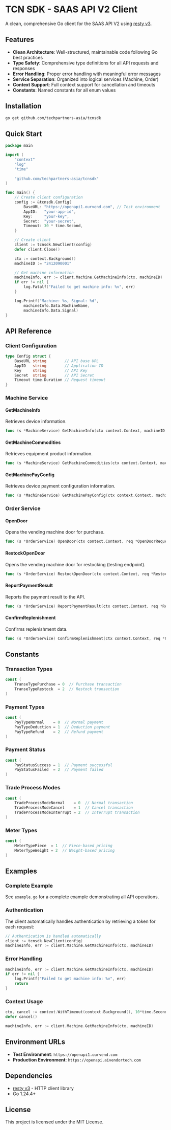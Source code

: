 # TCN SDK - SAAS API V2 Client

A clean, comprehensive Go client for the SAAS API V2 using [resty v3](https://resty.dev/).

## Features

- **Clean Architecture**: Well-structured, maintainable code following Go best practices
- **Type Safety**: Comprehensive type definitions for all API requests and responses
- **Error Handling**: Proper error handling with meaningful error messages
- **Service Separation**: Organized into logical services (Machine, Order)
- **Context Support**: Full context support for cancellation and timeouts
- **Constants**: Named constants for all enum values

## Installation

```bash
go get github.com/techpartners-asia/tcnsdk
```

## Quick Start

```go
package main

import (
    "context"
    "log"
    "time"
    
    "github.com/techpartners-asia/tcnsdk"
)

func main() {
    // Create client configuration
    config := &tcnsdk.Config{
        BaseURL: "https://openapi1.ourvend.com", // Test environment
        AppID:   "your-app-id",
        Key:     "your-key",
        Secret:  "your-secret",
        Timeout: 30 * time.Second,
    }

    // Create client
    client := tcnsdk.NewClient(config)
    defer client.Close()

    ctx := context.Background()
    machineID := "2412090001"

    // Get machine information
    machineInfo, err := client.Machine.GetMachineInfo(ctx, machineID)
    if err != nil {
        log.Fatalf("Failed to get machine info: %v", err)
    }

    log.Printf("Machine: %s, Signal: %d", 
        machineInfo.Data.MachineName, 
        machineInfo.Data.Signal)
}
```

## API Reference

### Client Configuration

```go
type Config struct {
    BaseURL string        // API base URL
    AppID   string        // Application ID
    Key     string        // API Key
    Secret  string        // API Secret
    Timeout time.Duration // Request timeout
}
```

### Machine Service

#### GetMachineInfo
Retrieves device information.

```go
func (s *MachineService) GetMachineInfo(ctx context.Context, machineID string) (*MachineInfoResponse, error)
```

#### GetMachineCommodities
Retrieves equipment product information.

```go
func (s *MachineService) GetMachineCommodities(ctx context.Context, machineID string) (*CommodityResponse, error)
```

#### GetMachinePayConfig
Retrieves device payment configuration information.

```go
func (s *MachineService) GetMachinePayConfig(ctx context.Context, machineID string) (*PayConfigResponse, error)
```

### Order Service

#### OpenDoor
Opens the vending machine door for purchase.

```go
func (s *OrderService) OpenDoor(ctx context.Context, req *OpenDoorRequest) (*OpenDoorResponse, error)
```

#### RestockOpenDoor
Opens the vending machine door for restocking (testing endpoint).

```go
func (s *OrderService) RestockOpenDoor(ctx context.Context, req *RestockOpenDoorRequest) (*RestockOpenDoorResponse, error)
```

#### ReportPaymentResult
Reports the payment result to the API.

```go
func (s *OrderService) ReportPaymentResult(ctx context.Context, req *ReportPaymentResultRequest) (*ReportPaymentResultResponse, error)
```

#### ConfirmReplenishment
Confirms replenishment data.

```go
func (s *OrderService) ConfirmReplenishment(ctx context.Context, req *ConfirmRepliRequest) (*ConfirmRepliResponse, error)
```

## Constants

### Transaction Types
```go
const (
    TranseTypePurchase = 0  // Purchase transaction
    TranseTypeRestock  = 2  // Restock transaction
)
```

### Payment Types
```go
const (
    PayTypeNormal    = 0  // Normal payment
    PayTypeDeduction = 1  // Deduction payment
    PayTypeRefund    = 2  // Refund payment
)
```

### Payment Status
```go
const (
    PayStatusSuccess = 1  // Payment successful
    PayStatusFailed  = 2  // Payment failed
)
```

### Trade Process Modes
```go
const (
    TradeProcessModeNormal    = 0  // Normal transaction
    TradeProcessModeCancel    = 1  // Cancel transaction
    TradeProcessModeInterrupt = 2  // Interrupt transaction
)
```

### Meter Types
```go
const (
    MeterTypePiece  = 1  // Piece-based pricing
    MeterTypeWeight = 2  // Weight-based pricing
)
```

## Examples

### Complete Example

See `example.go` for a complete example demonstrating all API operations.

### Authentication

The client automatically handles authentication by retrieving a token for each request:

```go
// Authentication is handled automatically
client := tcnsdk.NewClient(config)
machineInfo, err := client.Machine.GetMachineInfo(ctx, machineID)
```

### Error Handling

```go
machineInfo, err := client.Machine.GetMachineInfo(ctx, machineID)
if err != nil {
    log.Printf("Failed to get machine info: %v", err)
    return
}
```

### Context Usage

```go
ctx, cancel := context.WithTimeout(context.Background(), 10*time.Second)
defer cancel()

machineInfo, err := client.Machine.GetMachineInfo(ctx, machineID)
```

## Environment URLs

- **Test Environment**: `https://openapi1.ourvend.com`
- **Production Environment**: `https://openapi.aivendortech.com`

## Dependencies

- [resty v3](https://resty.dev/) - HTTP client library
- Go 1.24.4+

## License

This project is licensed under the MIT License. 